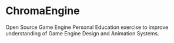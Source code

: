 # ChromaEngine
Open Source Game Engine
Personal Education exercise to improve understanding of Game Engine Design and Animation Systems.
